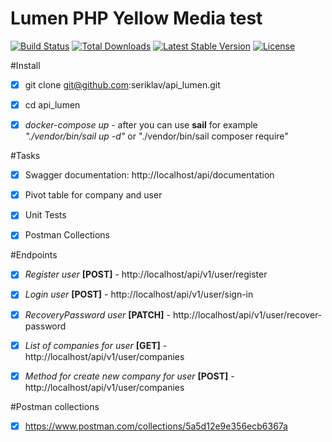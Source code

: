# Lumen PHP Yellow Media test

[![Build Status](https://travis-ci.org/laravel/lumen-framework.svg)](https://travis-ci.org/laravel/lumen-framework)
[![Total Downloads](https://img.shields.io/packagist/dt/laravel/framework)](https://packagist.org/packages/laravel/lumen-framework)
[![Latest Stable Version](https://img.shields.io/packagist/v/laravel/framework)](https://packagist.org/packages/laravel/lumen-framework)
[![License](https://img.shields.io/packagist/l/laravel/framework)](https://packagist.org/packages/laravel/lumen-framework)

#Install
- [x] git clone git@github.com:seriklav/api_lumen.git
- [x] cd api_lumen
- [x] *docker-compose up* - after you can use **sail** for example *"./vendor/bin/sail up -d"* or "./vendor/bin/sail composer require"


#Tasks
- [x] Swagger documentation: http://localhost/api/documentation
- [x] Pivot table for company and user
- [x] Unit Tests
- [x] Postman Collections


#Endpoints
- [x] *Register user* **[POST]** - http://localhost/api/v1/user/register
- [x] *Login user* **[POST]** - http://localhost/api/v1/user/sign-in
- [x] *RecoveryPassword user* **[PATCH]** - http://localhost/api/v1/user/recover-password
- [x] *List of companies for user* **[GET]** - http://localhost/api/v1/user/companies
- [x] *Method for create new company for user* **[POST]** - http://localhost/api/v1/user/companies


#Postman collections
- [x] https://www.postman.com/collections/5a5d12e9e356ecb6367a
